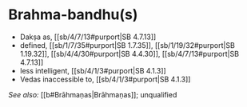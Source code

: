 # Brahma-bandhu(s)

* Dakṣa as, [[sb/4/7/13#purport|SB 4.7.13]]
* defined, [[sb/1/7/35#purport|SB 1.7.35]], [[sb/1/19/32#purport|SB 1.19.32]], [[sb/4/4/30#purport|SB 4.4.30]], [[sb/4/7/13#purport|SB 4.7.13]]
* less intelligent, [[sb/4/1/3#purport|SB 4.1.3]]
* Vedas inaccessible to, [[sb/4/1/3#purport|SB 4.1.3]]

*See also:* [[b#Brāhmaṇas|Brāhmaṇas]]; unqualified
